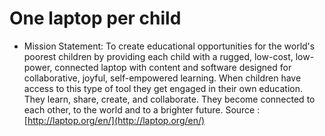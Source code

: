 # One laptop per child

  * Mission Statement: To create educational opportunities for the world's poorest children by providing each child with a rugged, low-cost, low-power, connected laptop with content and software designed for collaborative, joyful, self-empowered learning. When children have access to this type of tool they get engaged in their own education. They learn, share, create, and collaborate. They become connected to each other, to the world and to a brighter future.
Source : [http://laptop.org/en/](http://laptop.org/en/)

